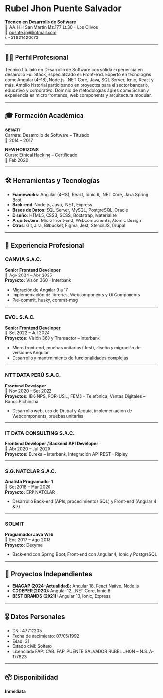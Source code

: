 # Rubel Jhon Puente Salvador

**Técnico en Desarrollo de Software**  
📍 AA. HH San Martin Mz.177 Lt.30 - Los Olivos  
📧 puente.jp@hotmail.com  
📞 +51 921420673  

---

## 👨‍💻 Perfil Profesional

Técnico titulado en Desarrollo de Software con sólida experiencia en desarrollo Full Stack, especializado en Front-end. Experto en tecnologías como Angular (4–18), Node.js, .NET Core, Java, SQL Server, Ionic, React y más. Amplio historial participando en proyectos para el sector bancario, educativo y corporativo. Dominio de metodologías ágiles como Scrum y experiencia en micro frontends, web components y arquitectura modular.

---

## 🎓 Formación Académica

**SENATI**  
Carrera: Desarrollo de Software – Titulado  
📆 2014 – 2017  

**NEW HORIZONS**  
Curso: Ethical Hacking – Certificado  
📆 Feb 2020

---

## 🛠️ Herramientas y Tecnologías

- **Frameworks**: Angular (4–18), React, Ionic 6, .NET Core, Java Spring Boot
- **Back-end**: Node.js, Java, .NET, Express
- **Bases de Datos**: SQL Server, MySQL, PostgreSQL, Oracle
- **Diseño**: HTML5, CSS3, SCSS, Bootstrap, Materialize
- **Arquitectura**: Micro Front-end, Webcomponents, Atomic Design
- **Otros**: Git, Jira, Bitbucket, Figma, Jest, StencilJS, Drupal

---

## 🧩 Experiencia Profesional

### **CANVIA S.A.C.**  
**Senior Frontend Developer**  
📆 Ago 2024 – Abr 2025  
**Proyecto:** Visión 360 – Interbank  
- Migración de Angular 9 a 17  
- Implementación de librerías, Webcomponents y UI Components  
- Pre-commit, husky, commit-msg

---

### **EVOL S.A.C.**  
**Senior Frontend Developer**  
📆 Set 2022 – Jul 2024  
**Proyectos:** Visión 360 y Transactor – Interbank  
- Micro front-end, pruebas unitarias (Jest), diseño y migración de versiones Angular  
- Desarrollo y mantenimiento de funcionalidades complejas

---

### **NTT DATA PERÚ S.A.C.**  
**Frontend Developer**  
📆 Nov 2020 – Set 2022  
**Proyectos:** IBK-NPS, POR-USIL, FEMS – Telefónica, Ventas Digitales – Banco Pichincha  
- Desarrollo web, uso de Drupal y Acquia, implementación de Webcomponents, pruebas unitarias

---

### **IT DATA CONSULTING S.A.C.**  
**Frontend Developer / Backend API Developer**  
📆 Abr 2020 – Jul 2020  
**Proyectos:** Eureka – Interbank, Integración API REST – Ripley

---

### **S.G. NATCLAR S.A.C.**  
**Analista Programador 1**  
📆 Set 2018 – Mar 2020  
**Proyecto:** ERP NATCLAR  
- Desarrollo Back-end (APIs, procedimientos SQL) y Front-end (Angular 4 & 7)

---

### **SOLMIT**  
**Programador Java Web**  
📆 Ene 2017 – Ago 2018  
**Proyecto:** Decyme  
- Back-end con Spring Boot, Front-end con Angular 4, Ionic y PostgreSQL

---

## 🚀 Proyectos Independientes

- **ENACAP (2024–Actualidad):** Angular 18, React Native, Node.js
- **CODEPER (2020):** Angular 12, .NET Core, Ionic 6
- **BEST BRANDS (2021):** Angular 13, Ionic, Express

---

## 🎖️ Datos Personales

- DNI: 47712205  
- Fecha de nacimiento: 07/05/1992  
- Edad: 31  
- Estado civil: Soltero  
- Licenciado FAP: CAB. FAP. PUENTE SALVADOR RUBEL JHON – N.S. A-177823  

---

## 📦 Disponibilidad

**Inmediata**
